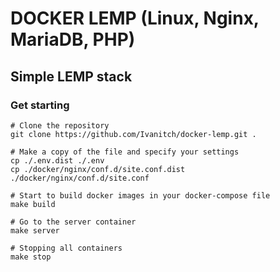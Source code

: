 # DOCKER LEMP (Linux, Nginx, MariaDB, PHP)

## Simple LEMP stack

### Get starting
```shell
# Clone the repository
git clone https://github.com/Ivanitch/docker-lemp.git .

# Make a copy of the file and specify your settings
cp ./.env.dist ./.env
cp ./docker/nginx/conf.d/site.conf.dist ./docker/nginx/conf.d/site.conf

# Start to build docker images in your docker-compose file
make build

# Go to the server container
make server

# Stopping all containers
make stop
```